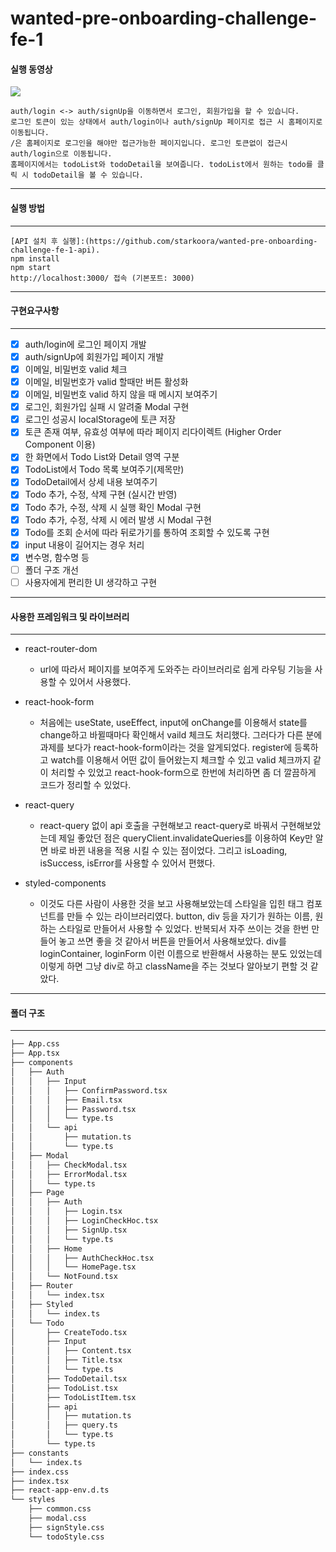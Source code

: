 # wanted-pre-onboarding-challenge-fe-1

#### 실행 동영상

<img src="https://user-images.githubusercontent.com/72038224/213517200-3ba26b90-5c2e-4408-a457-56b818525831.mov">

    auth/login <-> auth/signUp을 이동하면서 로그인, 회원가입을 할 수 있습니다.     
    로그인 토큰이 있는 상태에서 auth/login이나 auth/signUp 페이지로 접근 시 홈페이지로 이동됩니다.   
    /은 홈페이지로 로그인을 해야만 접근가능한 페이지입니다. 로그인 토큰없이 접근시 auth/login으로 이동됩니다.      
    홈페이지에서는 todoList와 todoDetail을 보여줍니다. todoList에서 원하는 todo를 클릭 시 todoDetail을 볼 수 있습니다.   

***
#### 실행 방법
***

    [API 설치 후 실행]:(https://github.com/starkoora/wanted-pre-onboarding-challenge-fe-1-api).
    npm install
    npm start
    http://localhost:3000/ 접속 (기본포트: 3000)

***
#### 구현요구사항
***

- [x]  auth/login에 로그인 페이지 개발
- [x]  auth/signUp에 회원가입 페이지 개발
- [x]  이메일, 비밀번호 valid 체크
- [x]  이메일, 비밀번호가 valid 할때만 버튼 활성화
- [x]  이메일, 비밀번호 valid 하지 않을 때 메시지 보여주기
- [x]  로그인, 회원가입 실패 시 알려줄 Modal 구현
- [x]  로그인 성공시 localStorage에 토큰 저장
- [x]  토큰 존재 여부, 유효성 여부에 따라 페이지 리다이렉트 (Higher Order Component 이용)
- [x]  한 화면에서 Todo List와 Detail 영역 구분
- [x]  TodoList에서 Todo 목록 보여주기(제목만)
- [x]  TodoDetail에서 상세 내용 보여주기
- [x]  Todo 추가, 수정, 삭제 구현 (실시간 반영)
- [x]  Todo 추가, 수정, 삭제 시 실행 확인 Modal 구현
- [x]  Todo 추가, 수정, 삭제 시 에러 발생 시 Modal 구현
- [x]  Todo를 조회 순서에 따라 뒤로가기를 통하여 조회할 수 있도록 구현
- [x]  input 내용이 길어지는 경우 처리
- [x]  변수명, 함수명 등 
- [ ]  폴더 구조 개선
- [ ]  사용자에게 편리한 UI 생각하고 구현

***
#### 사용한 프레임워크 및 라이브러리
***

- react-router-dom
    - url에 따라서 페이지를 보여주게 도와주는 라이브러리로 쉽게 라우팅 기능을 사용할 수 있어서 사용했다.

- react-hook-form
    - 처음에는 useState, useEffect, input에 onChange를 이용해서 state를 change하고 바뀔때마다 확인해서 vaild 체크도 처리했다. 그러다가 다른 분에 과제를 보다가 react-hook-form이라는 것을 알게되었다. register에 등록하고 watch를 이용해서 어떤 값이 들어왔는지 체크할 수 있고 valid 체크까지 같이 처리할 수 있었고 react-hook-form으로 한번에 처리하면 좀 더 깔끔하게 코드가 정리할 수 있었다.

- react-query
    - react-query 없이 api 호출을 구현해보고 react-query로 바꿔서 구현해보았는데 제일 좋았던 점은 queryClient.invalidateQueries를 이용하여 Key만 알면 바로 바뀐 내용을 적용 시킬 수 있는 점이었다. 그리고 isLoading, isSuccess, isError를 사용할 수 있어서 편했다.   
    
- styled-components 
    - 이것도 다른 사람이 사용한 것을 보고 사용해보았는데 스타일을 입힌 태그 컴포넌트를 만들 수 있는 라이브러리였다. button, div 등을 자기가 원하는 이름, 원하는 스타일로 만들어서 사용할 수 있었다. 반복되서 자주 쓰이는 것을 한번 만들어 놓고 쓰면 좋을 것 같아서 버튼을 만들어서 사용해보았다. div를 loginContainer, loginForm 이런 이름으로 반환해서 사용하는 분도 있었는데 이렇게 하면 그냥 div로 하고 className을 주는 것보다 알아보기 편할 것 같았다.   

***
#### 폴더 구조
***

```bash
├── App.css
├── App.tsx
├── components
│   ├── Auth
│   │   ├── Input
│   │   │   ├── ConfirmPassword.tsx
│   │   │   ├── Email.tsx
│   │   │   ├── Password.tsx
│   │   │   └── type.ts
│   │   └── api
│   │       ├── mutation.ts
│   │       └── type.ts
│   ├── Modal
│   │   ├── CheckModal.tsx
│   │   ├── ErrorModal.tsx
│   │   └── type.ts
│   ├── Page
│   │   ├── Auth
│   │   │   ├── Login.tsx
│   │   │   ├── LoginCheckHoc.tsx
│   │   │   ├── SignUp.tsx
│   │   │   └── type.ts
│   │   ├── Home
│   │   │   ├── AuthCheckHoc.tsx
│   │   │   └── HomePage.tsx
│   │   └── NotFound.tsx
│   ├── Router
│   │   └── index.tsx
│   ├── Styled
│   │   └── index.ts
│   └── Todo
│       ├── CreateTodo.tsx
│       ├── Input
│       │   ├── Content.tsx
│       │   ├── Title.tsx
│       │   └── type.ts
│       ├── TodoDetail.tsx
│       ├── TodoList.tsx
│       ├── TodoListItem.tsx
│       ├── api
│       │   ├── mutation.ts
│       │   ├── query.ts
│       │   └── type.ts
│       └── type.ts
├── constants
│   └── index.ts
├── index.css
├── index.tsx
├── react-app-env.d.ts
└── styles
    ├── common.css
    ├── modal.css
    ├── signStyle.css
    └── todoStyle.css
```


